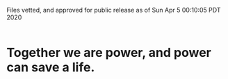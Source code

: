 Files vetted, and approved for public release as of Sun Apr  5 00:10:05 PDT 2020<br><br><h1>Together we are power, and power can save a life.</h1>
